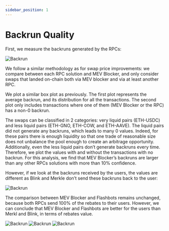 ```yaml
---
sidebar_position: 1
---
```


# Backrun Quality 

First, we measure the backruns generated by the RPCs:

![Backrun](/img/mevblocker/Backruns_1.png)

We follow a similar methodology as for swap price improvements: we compare between each RPC solution and MEV Blocker, and only consider swaps that landed on-chain both via MEV blocker and via at least another RPC.

We plot a similar box plot as previously. The first plot represents the average backrun, and its distribution for all the transactions. The second plot only includes transactions where one of them (MEV Blocker or the RPC) has a non-0 backrun.

The swaps can be classified in 2 categories: very liquid pairs (ETH-USDC) and less liquid pairs (ETH-GNO, ETH-COW, and ETH-AAVE). The liquid pairs did not generate any backruns, which leads to many 0 values. Indeed, for these pairs there is enough liquidity so that one trade of reasonable size does not unbalance the pool enough to create an arbitrage opportunity. Additionally, even the less liquid pairs don’t generate backruns every time. Therefore, we plot the values with and without the transactions with no backrun. For this analysis, we find that MEV Blocker’s backruns are larger than any other RPCs solutions with more than 10\% confidence.

However, if we look at the backruns received by the users, the values are different as Blink and Merkle don’t send these backruns back to the user:

![Backrun](/img/mevblocker/Backruns_2.png)

The comparison between MEV Blocker and Flashbots remains unchanged, because both RPCs send 100\% of the rebates to their users. However, we can conclude that MEV Blocker and Flashbots are better for the users than Merkl and Blink, in terms of rebates value.

![Backrun](/img/mevblocker/Backruns_3.png)
![Backrun](/img/mevblocker/Backruns_4.png)
![Backrun](/img/mevblocker/Backruns_5.png)
